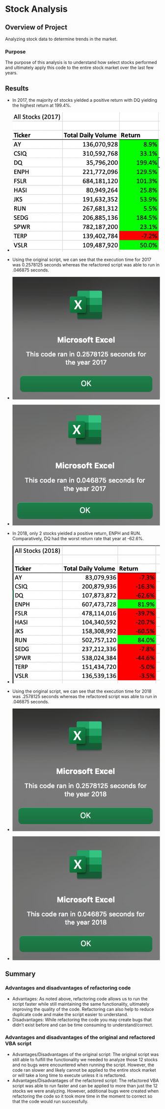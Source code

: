 # Stock Analysis

## Overview of Project
Analyzing stock data to determine trends in the market. 

### Purpose
The purpose of this analysis is to understand how select stocks performed and ultimately apply this code to the entire stock market over the last few years. 

## Results
-	In 2017, the majority of stocks yielded a positive return with DQ yielding the highest return at 199.4%.
  - ![](Resources/2017_Results.png)

-	Using the original script, we can see that the execution time for 2017 was 0.2578125 seconds whereas the refactored script was able to run in .046875 seconds.
  - ![](Resources/VBA_Challenge_Original_2017.png)

  - ![](Resources/VBA_Challenge_2017.png)

-	In 2018, only 2 stocks yielded a positive return, ENPH and RUN. Comparatively, DQ had the worst return rate that year at -62.6%.
  - ![](Resources/2018_Results.png)

-	Using the original script, we can see that the execution time for 2018 was .2578125 seconds whereas the refactored script was able to run in .046875 seconds.
  - ![](Resources/VBA_Challenge_Original_2018.png)

  - ![](Resources/VBA_Challenge_2018.png)

## Summary
### Advantages and disadvantages of refactoring code
  - Advantages: As noted above, refactoring code allows us to run the script faster while still maintaining the same functionality, ultimately improving the quality of the code. Refactoring can also help to reduce duplicate code and make the script easier to understand.
  - Disadvantages: While refactoring the code you may create bugs that didn’t exist before and can be time consuming to understand/correct. 
### Advantages and disadvantages of the original and refactored VBA script
  - Advantages/Disadvantages of the original script: The original script was still able to fulfill the functionality we needed to analyze those 12 stocks and no bugs were encountered when running the script. However, the code ran slower and likely cannot be applied to the entire stock market or will take a long time to execute unless it is refactored. 
  - Advantages/Disadvantages of the refactored script: The refactored VBA script was able to run faster and can be applied to more than just the 12 stocks we were analyzing. However, additional bugs were created when refactoring the code so it took more time in the moment to correct so that the code would run successfully. 
